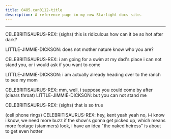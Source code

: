 ```yaml
---
title: 0485.can0112-title
description: A reference page in my new Starlight docs site.
---
```

----- 
CELEBRITISAURUS-REX: (sighs) this is ridiculous
 how can it be so hot after dark? 
 
LITTLE-JIMMIE-DICKSON: does not mother nature know who you are? 
 
CELEBRITISAURUS-REX: i am going for a swim at my dad's place
 i can not stand you, or i would ask 
if you want to come
 
LITTLE-JIMMIE-DICKSON: i am actually already heading over to the ranch to see my mom
 
CELEBRITISAURUS-REX: mm, well, i suppose you could come by after
 (clears throat) 
LITTLE-JIMMIE-DICKSON: but you can not stand me
 
CELEBRITISAURUS-REX: (sighs) that is so true
 
(cell phone rings) 
CELEBRITISAURUS-REX: hey, kent
 yeah
 yeah
 no, i-i know
 i know, we need more buzz if the 
show's gonna get picked up, which means more footage
 (stammers) look, i have an 
idea
 "the naked heiress" is about to get even hotter
 
